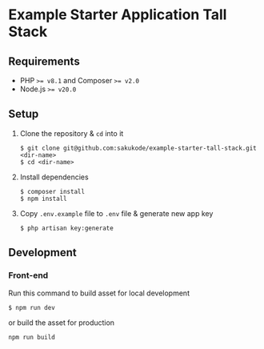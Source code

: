 
# Example Starter Application Tall Stack

## Requirements

- PHP `>= v8.1` and Composer `>= v2.0`
- Node.js `>= v20.0`

## Setup

1. Clone the repository & `cd` into it
   ```shell
   $ git clone git@github.com:sakukode/example-starter-tall-stack.git <dir-name>
   $ cd <dir-name>
   ```
2. Install dependencies
   ```shell
   $ composer install
   $ npm install
   ```
3. Copy `.env.example` file to `.env` file & generate new app key
   ```shell
   $ php artisan key:generate
   ```

## Development

### Front-end

Run this command to build asset for local development

```sh
$ npm run dev
```

or build the asset for production
```sh
npm run build
```
